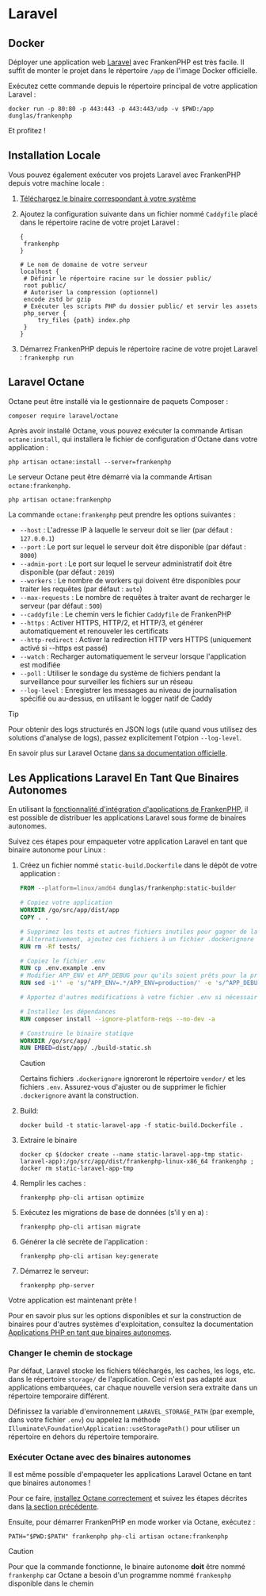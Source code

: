 # Laravel

## Docker

Déployer une application web [Laravel](https://laravel.com) avec FrankenPHP est très facile. Il suffit de monter le projet dans le répertoire `/app` de l'image Docker officielle.

Exécutez cette commande depuis le répertoire principal de votre application Laravel :

```console
docker run -p 80:80 -p 443:443 -p 443:443/udp -v $PWD:/app dunglas/frankenphp
```

Et profitez !

## Installation Locale

Vous pouvez également exécuter vos projets Laravel avec FrankenPHP depuis votre machine locale :

1. [Téléchargez le binaire correspondant à votre système](README.md#binaire-autonome)
2. Ajoutez la configuration suivante dans un fichier nommé `Caddyfile` placé dans le répertoire racine de votre projet Laravel :

   ```caddyfile
   {
   	frankenphp
   }

   # Le nom de domaine de votre serveur
   localhost {
   	# Définir le répertoire racine sur le dossier public/
   	root public/
   	# Autoriser la compression (optionnel)
   	encode zstd br gzip
   	# Exécuter les scripts PHP du dossier public/ et servir les assets
   	php_server {
   		try_files {path} index.php
   	}
   }
   ```

3. Démarrez FrankenPHP depuis le répertoire racine de votre projet Laravel : `frankenphp run`

## Laravel Octane

Octane peut être installé via le gestionnaire de paquets Composer :

```console
composer require laravel/octane
```

Après avoir installé Octane, vous pouvez exécuter la commande Artisan `octane:install`, qui installera le fichier de configuration d'Octane dans votre application :

```console
php artisan octane:install --server=frankenphp
```

Le serveur Octane peut être démarré via la commande Artisan `octane:frankenphp`.

```console
php artisan octane:frankenphp
```

La commande `octane:frankenphp` peut prendre les options suivantes :

- `--host` : L'adresse IP à laquelle le serveur doit se lier (par défaut : `127.0.0.1`)
- `--port` : Le port sur lequel le serveur doit être disponible (par défaut : `8000`)
- `--admin-port` : Le port sur lequel le serveur administratif doit être disponible (par défaut : `2019`)
- `--workers` : Le nombre de workers qui doivent être disponibles pour traiter les requêtes (par défaut : `auto`)
- `--max-requests` : Le nombre de requêtes à traiter avant de recharger le serveur (par défaut : `500`)
- `--caddyfile` : Le chemin vers le fichier `Caddyfile` de FrankenPHP
- `--https` : Activer HTTPS, HTTP/2, et HTTP/3, et générer automatiquement et renouveler les certificats
- `--http-redirect` : Activer la redirection HTTP vers HTTPS (uniquement activé si --https est passé)
- `--watch` : Recharger automatiquement le serveur lorsque l'application est modifiée
- `--poll` : Utiliser le sondage du système de fichiers pendant la surveillance pour surveiller les fichiers sur un réseau
- `--log-level` : Enregistrer les messages au niveau de journalisation spécifié ou au-dessus, en utilisant le logger natif de Caddy

> [!TIP]
> Pour obtenir des logs structurés en JSON logs (utile quand vous utilisez des solutions d'analyse de logs), passez explicitement l'otpion `--log-level`.

En savoir plus sur Laravel Octane [dans sa documentation officielle](https://laravel.com/docs/octane).

## Les Applications Laravel En Tant Que Binaires Autonomes

En utilisant la [fonctionnalité d'intégration d'applications de FrankenPHP](embed.md), il est possible de distribuer
les applications Laravel sous forme de binaires autonomes.

Suivez ces étapes pour empaqueter votre application Laravel en tant que binaire autonome pour Linux :

1. Créez un fichier nommé `static-build.Dockerfile` dans le dépôt de votre application :

   ```dockerfile
   FROM --platform=linux/amd64 dunglas/frankenphp:static-builder

   # Copiez votre application
   WORKDIR /go/src/app/dist/app
   COPY . .

   # Supprimez les tests et autres fichiers inutiles pour gagner de la place
   # Alternativement, ajoutez ces fichiers à un fichier .dockerignore
   RUN rm -Rf tests/

   # Copiez le fichier .env
   RUN cp .env.example .env
   # Modifier APP_ENV et APP_DEBUG pour qu'ils soient prêts pour la production
   RUN sed -i'' -e 's/^APP_ENV=.*/APP_ENV=production/' -e 's/^APP_DEBUG=.*/APP_DEBUG=false/' .env

   # Apportez d'autres modifications à votre fichier .env si nécessaire

   # Installez les dépendances
   RUN composer install --ignore-platform-reqs --no-dev -a

   # Construire le binaire statique
   WORKDIR /go/src/app/
   RUN EMBED=dist/app/ ./build-static.sh
   ```

   > [!CAUTION]
   >
   > Certains fichiers `.dockerignore` ignoreront le répertoire `vendor/`
   > et les fichiers `.env`. Assurez-vous d'ajuster ou de supprimer le fichier `.dockerignore` avant la construction.

2. Build:

   ```console
   docker build -t static-laravel-app -f static-build.Dockerfile .
   ```

3. Extraire le binaire

   ```console
   docker cp $(docker create --name static-laravel-app-tmp static-laravel-app):/go/src/app/dist/frankenphp-linux-x86_64 frankenphp ; docker rm static-laravel-app-tmp
   ```

4. Remplir les caches :

   ```console
   frankenphp php-cli artisan optimize
   ```

5. Exécutez les migrations de base de données (s'il y en a) :

   ```console
   frankenphp php-cli artisan migrate
   ```

6. Générer la clé secrète de l'application :

   ```console
   frankenphp php-cli artisan key:generate
   ```

7. Démarrez le serveur:

   ```console
   frankenphp php-server
   ```

Votre application est maintenant prête !

Pour en savoir plus sur les options disponibles et sur la construction de binaires pour d'autres systèmes d'exploitation,
consultez la documentation [Applications PHP en tant que binaires autonomes](embed.md).

### Changer le chemin de stockage

Par défaut, Laravel stocke les fichiers téléchargés, les caches, les logs, etc. dans le répertoire `storage/` de l'application.
Ceci n'est pas adapté aux applications embarquées, car chaque nouvelle version sera extraite dans un répertoire temporaire différent.

Définissez la variable d'environnement `LARAVEL_STORAGE_PATH` (par exemple, dans votre fichier `.env`) ou appelez la méthode `Illuminate\Foundation\Application::useStoragePath()` pour utiliser un répertoire en dehors du répertoire temporaire.

### Exécuter Octane avec des binaires autonomes

Il est même possible d'empaqueter les applications Laravel Octane en tant que binaires autonomes !

Pour ce faire, [installez Octane correctement](#laravel-octane) et suivez les étapes décrites dans [la section précédente](#les-applications-laravel-en-tant-que-binaires-autonomes).

Ensuite, pour démarrer FrankenPHP en mode worker via Octane, exécutez :

```console
PATH="$PWD:$PATH" frankenphp php-cli artisan octane:frankenphp
```

> [!CAUTION]
>
> Pour que la commande fonctionne, le binaire autonome **doit** être nommé `frankenphp`
> car Octane a besoin d'un programme nommé `frankenphp` disponible dans le chemin
